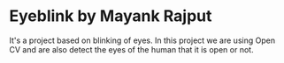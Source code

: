 # Eyeblink by Mayank Rajput
It's a project based on blinking of eyes. In this project we are using Open CV and are also detect the eyes of the human that it is open or not.
